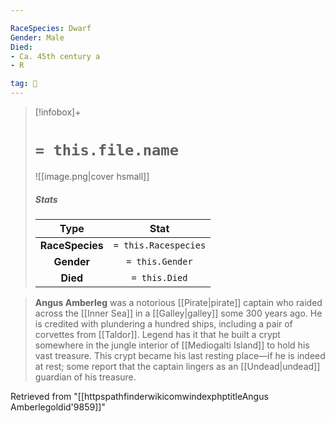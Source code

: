 ```yaml
---

RaceSpecies: Dwarf
Gender: Male
Died:
- Ca. 45th century a
- R

tag: 👤️
---
```


> [!infobox]+
> #  `= this.file.name`
> ![[image.png|cover hsmall]]
> ##### Stats
> Type | Stat |
> :---:|:---:|
> **RaceSpecies** | `= this.Racespecies` |
> **Gender** | `= this.Gender` |
> **Died** | `= this.Died` |



> **Angus Amberleg** was a notorious [[Pirate|pirate]] captain who raided across the [[Inner Sea]] in a [[Galley|galley]] some 300 years ago. He is credited with plundering a hundred ships, including a pair of corvettes from [[Taldor]]. Legend has it that he built a crypt somewhere in the jungle interior of [[Mediogalti Island]] to hold his vast treasure. This crypt became his last resting place—if he is indeed at rest; some report that the captain lingers as an [[Undead|undead]] guardian of his treasure.







Retrieved from "[[httpspathfinderwikicomwindexphptitleAngus Amberlegoldid'9859]]"